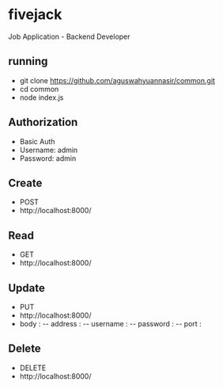 # fivejack
Job Application - Backend Developer

## running
- git clone https://github.com/aguswahyuannasir/common.git
- cd common
- node index.js

## Authorization
- Basic Auth
- Username: admin
- Password: admin

## Create 
- POST
- http://localhost:8000/

## Read
- GET
- http://localhost:8000/

## Update
- PUT
- http://localhost:8000/
- body :
    -- address :
    -- username :
    -- password :
    -- port :

## Delete
- DELETE
- http://localhost:8000/